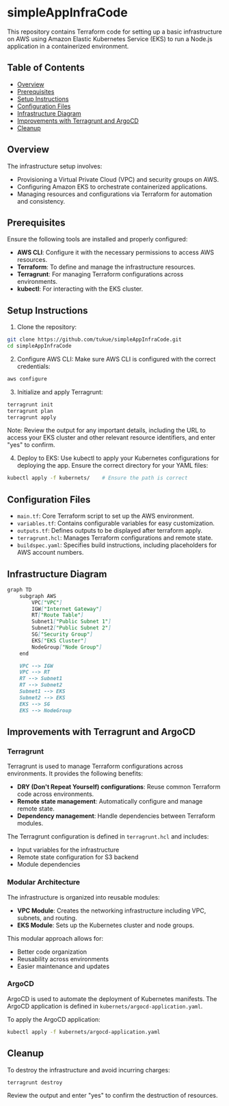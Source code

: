# simpleAppInfraCode

This repository contains Terraform code for setting up a basic infrastructure on AWS using Amazon Elastic Kubernetes Service (EKS) to run a Node.js application in a containerized environment.

## Table of Contents
- [Overview](#overview)
- [Prerequisites](#prerequisites)
- [Setup Instructions](#setup-instructions)
- [Configuration Files](#configuration-files)
- [Infrastructure Diagram](#infrastructure-diagram)
- [Improvements with Terragrunt and ArgoCD](#improvements-with-terragrunt-and-argocd)
- [Cleanup](#cleanup)

## Overview

The infrastructure setup involves:

+ Provisioning a Virtual Private Cloud (VPC) and security groups on AWS.
+ Configuring Amazon EKS to orchestrate containerized applications.
+ Managing resources and configurations via Terraform for automation and consistency.

## Prerequisites

Ensure the following tools are installed and properly configured:

+ **AWS CLI**: Configure it with the necessary permissions to access AWS resources.
+ **Terraform**: To define and manage the infrastructure resources.
+ **Terragrunt**: For managing Terraform configurations across environments.
+ **kubectl**: For interacting with the EKS cluster.

## Setup Instructions   

1. Clone the repository:

```bash
git clone https://github.com/tukue/simpleAppInfraCode.git
cd simpleAppInfraCode
```

2. Configure AWS CLI: Make sure AWS CLI is configured with the correct credentials:

```bash
aws configure
```

3. Initialize and apply Terragrunt:

```bash
terragrunt init
terragrunt plan
terragrunt apply
```

Note: Review the output for any important details, including the URL to access your EKS cluster and other relevant resource identifiers, and enter "yes" to confirm.

4. Deploy to EKS: Use kubectl to apply your Kubernetes configurations for deploying the app. Ensure the correct directory for your YAML files:

```bash
kubectl apply -f kubernets/    # Ensure the path is correct
```

## Configuration Files

+ `main.tf`: Core Terraform script to set up the AWS environment.
+ `variables.tf`: Contains configurable variables for easy customization.
+ `outputs.tf`: Defines outputs to be displayed after terraform apply.
+ `terragrunt.hcl`: Manages Terraform configurations and remote state.
+ `buildspec.yaml`: Specifies build instructions, including placeholders for AWS account numbers.

## Infrastructure Diagram

```markdown
graph TD
    subgraph AWS
        VPC["VPC"]
        IGW["Internet Gateway"]   
        RT["Route Table"]
        Subnet1["Public Subnet 1"]
        Subnet2["Public Subnet 2"]
        SG["Security Group"]
        EKS["EKS Cluster"]
        NodeGroup["Node Group"]
    end

    VPC --> IGW
    VPC --> RT
    RT --> Subnet1
    RT --> Subnet2
    Subnet1 --> EKS
    Subnet2 --> EKS
    EKS --> SG
    EKS --> NodeGroup
```

## Improvements with Terragrunt and ArgoCD

### Terragrunt
Terragrunt is used to manage Terraform configurations across environments. It provides the following benefits:

- **DRY (Don't Repeat Yourself) configurations**: Reuse common Terraform code across environments.
- **Remote state management**: Automatically configure and manage remote state.
- **Dependency management**: Handle dependencies between Terraform modules.

The Terragrunt configuration is defined in `terragrunt.hcl` and includes:
- Input variables for the infrastructure
- Remote state configuration for S3 backend
- Module dependencies

### Modular Architecture
The infrastructure is organized into reusable modules:

- **VPC Module**: Creates the networking infrastructure including VPC, subnets, and routing.
- **EKS Module**: Sets up the Kubernetes cluster and node groups.

This modular approach allows for:
- Better code organization
- Reusability across environments
- Easier maintenance and updates

### ArgoCD
ArgoCD is used to automate the deployment of Kubernetes manifests. The ArgoCD application is defined in `kubernets/argocd-application.yaml`.

To apply the ArgoCD application:
```bash
kubectl apply -f kubernets/argocd-application.yaml
```

## Cleanup

To destroy the infrastructure and avoid incurring charges:

```bash
terragrunt destroy
```

Review the output and enter "yes" to confirm the destruction of resources.
